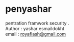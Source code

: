 # penyashar
pentration framwork security . 
<br>Author : yashar esmaildokht
<br>email : royaflash@gmail.com
